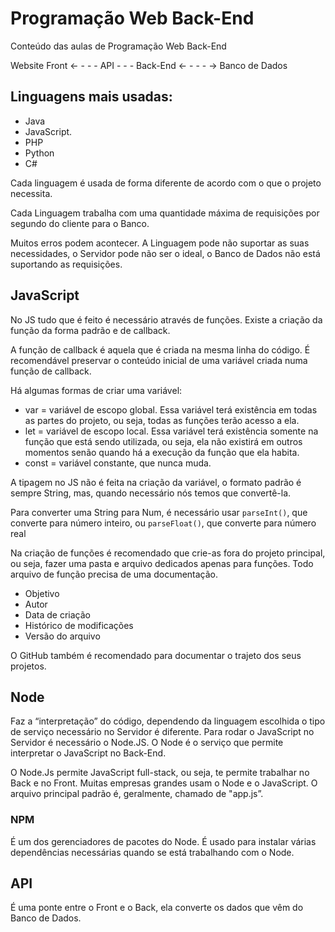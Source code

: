 # Programação Web Back-End
Conteúdo das aulas de Programação Web Back-End

Website Front ← - - - API - - - Back-End ← - - - → Banco de Dados

## Linguagens mais usadas:
- Java
- JavaScript.
- PHP
- Python
- C#

Cada linguagem é usada de forma diferente de acordo com o que o projeto necessita.

Cada Linguagem trabalha com uma quantidade máxima de requisições por segundo do cliente para o Banco.

Muitos erros podem acontecer. A Linguagem pode não suportar as suas necessidades, o Servidor pode não ser o ideal, o Banco de Dados não está suportando as requisições.

## JavaScript
No JS tudo que é feito é necessário através de funções. Existe a criação da função da forma padrão e de callback.

A função de callback é aquela que é criada na mesma linha do código. É recomendável preservar o conteúdo inicial de uma variável criada numa função de callback.

Há algumas formas de criar uma variável:
- var = variável de escopo global.
Essa variável terá existência em todas as partes do projeto, ou seja, todas as funções terão acesso a ela.
- let = variável de escopo local.
Essa variável terá existência somente na função que está sendo utilizada, ou seja, ela não existirá em outros momentos senão quando há a execução da função que ela habita.
- const = variável constante, que nunca muda.

A tipagem no JS não é feita na criação da variável, o formato padrão é sempre String, mas, quando necessário nós temos que convertê-la.

Para converter uma String para Num, é necessário usar ` parseInt() `, que converte para número inteiro, ou ` parseFloat() `, que converte para número real

Na criação de funções é recomendado que crie-as fora do projeto principal, ou seja, fazer uma pasta e arquivo dedicados apenas para funções. Todo arquivo de função precisa de uma documentação. 
- Objetivo
- Autor
- Data de criação
- Histórico de modificações
- Versão do arquivo

O GitHub também é recomendado para documentar o trajeto dos seus projetos.

## Node
Faz a “interpretação” do código, dependendo da linguagem escolhida o tipo de serviço necessário no Servidor é diferente. Para rodar o JavaScript no Servidor é necessário o Node.JS. O Node é o serviço que permite interpretar o JavaScript no Back-End.

O Node.Js permite JavaScript full-stack, ou seja, te permite trabalhar no Back e no Front. Muitas empresas grandes usam o Node e o JavaScript. O arquivo principal padrão é, geralmente, chamado de "app.js”.
### NPM
É um dos gerenciadores de pacotes do Node. É usado para instalar várias dependências necessárias quando se está trabalhando com o Node.

## API
É uma ponte entre o Front e o Back, ela converte os dados que vêm do Banco de Dados.
